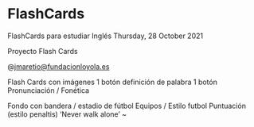 # FlashCards
FlashCards para estudiar Inglés 
Thursday, 28 October 2021

Proyecto Flash Cards

@jmaretio@fundacionloyola.es

Flash Cards con imágenes 
1 botón definición de palabra 
1 botón Pronunciación / Fonética

Fondo con bandera / estadio de fútbol 
Equipos / Estilo futbol 
Puntuación (estilo penaltis)
‘Never walk alone’ ~
